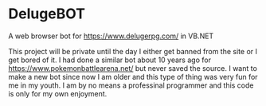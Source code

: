 # DelugeBOT
A web browser bot for https://www.delugerpg.com/ in VB.NET

This project will be private until the day I either get banned from the site or I get bored of it. I had done a similar bot about 10 years ago for https://www.pokemonbattlearena.net/ but never saved the source. I want to make a new bot since now I am older and this type of thing was very fun for me in my youth. I am by no means a professinal programmer and this code is only for my own enjoyment.